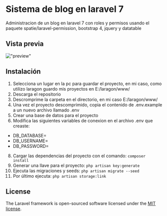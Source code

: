 # Sistema de blog en laravel 7 

Administracion de un blog en laravel 7 con roles y permisos usando el paquete spatie/laravel-permission, bootstrap 4, jquery y datatable

## Vista previa
!["preview"](https://github.com/Juliosgd/blog-with-admin-panel/blob/master/public/assets/images/screenshot.png "preview")	

## Instalación
1. Selecciona un lugar en la pc para guardar el proyecto, en mi caso, como utilizo laragon guardo mis proyectos en E:/laragon/www/
2. Descarga el repositorio 
3. Descromprime la carpeta en el directorio, en mi caso E:/laragon/www/
4. Una vez el proyecto descomprimido, copia el contenido de .env.example a un nuevo archivo llamado .env
6. Crear una base de datos para el proyecto
7. Modifica las siguientes variables de conexion en el archivo .env que creaste:
* DB_DATABASE=
* DB_USERNAME=
* DB_PASSWORD=
8. Cargar las dependencias del proyecto con el comando: `composer install`
9. Generar una llave para el proyecto: `php artisan key:generate`
10. Ejecuta las migraciones y seeds: `php artisan migrate --seed`
11. Por último ejecuta: `php artisan storage:link`

## License

The Laravel framework is open-sourced software licensed under the [MIT license](https://opensource.org/licenses/MIT).
